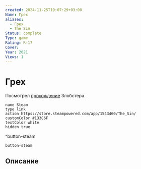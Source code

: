 ```yaml
---
created: 2024-11-25T19:07:29+03:00
Name: Грех
aliases:
  - Грех
  - The Sin
Status: complete
Type: game
Rating: R-17
Cover: 
Year: 2021
Views: 1
---
```


# Грех

Посмотрел [прохождение](https://youtu.be/wjri48LV0C8?si=xRiknejtaZyRWOw6) Злобстера.


```button
name Steam
type link
action https://store.steampowered.com/app/1543460/The_Sin/
customColor #133C6F
textColor white
hidden true
```
^button-steam

`button-steam`


## Описание


